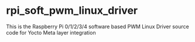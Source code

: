 # rpi_soft_pwm_linux_driver
This is the Raspberry Pi 0/1/2/3/4 software based PWM Linux Driver source code for Yocto Meta layer integration
